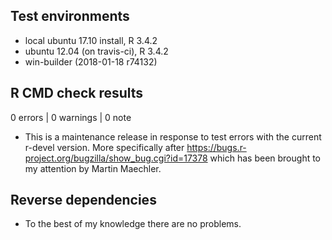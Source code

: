 ## Test environments
* local ubuntu 17.10 install, R 3.4.2
* ubuntu 12.04 (on travis-ci), R 3.4.2
* win-builder (2018-01-18 r74132)

## R CMD check results

0 errors | 0 warnings | 0 note

* This is a maintenance release in response to test errors with the current
  r-devel version. More specifically after
  https://bugs.r-project.org/bugzilla/show_bug.cgi?id=17378 which has been
  brought to my attention by Martin Maechler.

## Reverse dependencies

* To the best of my knowledge there are no problems.
